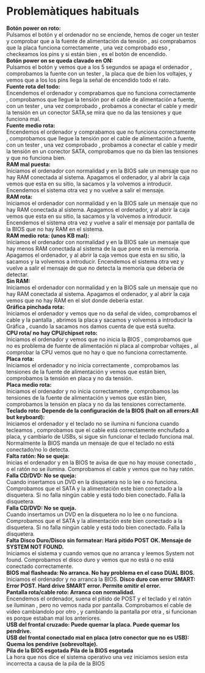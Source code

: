# Problemàtiques habituals #
**Botón power on roto:**     
  Pulsamos el botón y el ordenador no se enciende, hemos de coger un tester y comprobar que a la fuente de alimentación da tensión , asi comprabamos que la placa funciona correctamente , una vez comprobado eso , checkeamos los pins y si están bien , es el botón de encendido.  
**Botón power on se queda clavado en ON:**    
  Pulsamos el botón y vemos que a los 5 segundos se apaga el ordenador , comprobamos la fuente con un tester , la placa que de bien los voltajes, y vemos que a los los pins llega la señal de encendido todo el rato.  
**Fuente rota del todo:**  
  Encendemos el ordenador y comprabamos que no funciona correctamente , comprobamos que llegue la tensión por el cable de     alimentación a fuente, con un tester , una vez comprobado , probamos a conectar el cable y medir la tensión en un conector SATA,se mira que no da  las tensiones y que funciona mal.  
**Fuente medio rota:**  
  Encendemos el ordenador y comprabamos que no funciona correctamente , comprobamos que llegue la tensión por el cable de     alimentación a fuente, con un tester , una vez comprobado , probamos a conectar el cable y medir la tensión en un conector SATA,  comprobamos que no da bien  las tensiones y que no funciona bien.  
**RAM mal puesta:**  
  Iniciamos el ordenador con normalidad y en la BIOS sale un mensaje que no hay RAM conectada al sistema. Apagamos el ordenador, y al abrir la caja vemos que esta en su sitio, la sacamos y la volvemos a introducir. Encendemos el sistema otra vez y no vuelve a salir el mensaje.  
**RAM rota:**  
  Iniciamos el ordenador con normalidad y en la BIOS sale un mensaje que no hay RAM conectada al sistema. Apagamos el ordenador, y al abrir la caja vemos que esta en su sitio, la sacamos y la volvemos a introducir. Encendemos el sistema otra vez y  vuelve a salir el mensaje por pantalla de la BIOS que no hay RAM en el sistema.  
**RAM medio rota: (unos KB mal):**  
  Iniciamos el ordenador con normalidad y en la BIOS sale un mensaje que  hay menos  RAM conectada al sistema de la que pone en la memoria. Apagamos el ordenador, y al abrir la caja vemos que esta en su sitio, la sacamos y la volvemos a introducir. Encendemos el sistema otra vez y  vuelve a salir el mensaje de que no detecta la memoria que deberia de detectar.    
**Sin RAM:**  
  Iniciamos el ordenador con normalidad y en la BIOS sale un mensaje que no hay RAM conectada al sistema. Apagamos el ordenador, y al abrir la caja vemos que no hay RAM en el slot donde debería estar.    
**Gráfica pinchada rota:**  
  Iniciamos el ordenador y vemos que no da señal de vídeo, comprobamos el cable y la pantalla , abrimos la placa y sacamos y volvemos a introducir la Gráfica , cuando la sacamos nos damos cuenta de que está suelta.  
**CPU rota/ no hay CPU/chipset roto:**  
  Iniciamos el ordenador y vemos que no inicia la BIOS , comprobamos que no es problema de fuente de alimentación ni placa al comprobar voltajes , al comprobar la CPU vemos que no hay o que no funciona correctamente.  
**Placa rota:**  
  Iniciamos el ordenador y no inicia correctamente , comprobamos las tensiones de la fuente de alimentación y vemos que están bien, comprobamos la tensión en placa y no da tensión.  
**Placa medio rota:**  
  Iniciamos el ordenador y no inicia correctamente , comprobamos las tensiones de la fuente de alimentación y vemos que están bien, comprobamos la tensión en placa y no da las tensiones correctamente.  
**Teclado roto: Depende de la configuración de la BIOS (halt on all errors:All but keyboard):**  
  Iniciamos el ordenador y el teclado no se ilumina ni funciona cuando tecleamos , comprobamos que el cable está correctamente enchufado a placa, y cambiarlo de USBs, si sigue sin funcionar el teclado funciona mal. Normalmente la BIOS manda un mensaje de que el teclado no está conectado/no lo detecta.  
**Falta ratón: No se queja:**  
  Inicias el ordenador y en la BIOS te avisa de que no hay mouse conectado , o el ratón no se ilumina. Comprobamos el cable y vemos que no hay ratón.   
**Falla CD/DVD: No se queja:**  
  Cuando insertamos un DVD en la disquetera no lo lee o no funciona. Comprobamos que el SATA y la alimentación este bien conectado a la disquetera. Si no falla ningún cable y está todo bien conectado. Falla la disquetera.  
**Falla CD/DVD: No se queja.**  
  Cuando insertamos un DVD en la disquetera no lo lee o no funciona. Comprobamos que el SATA y la alimentación este bien conectado a la disquetera. Si no falla ningún cable y está todo bien conectado. Falla la disquetera.  
**Falta Disco Duro/Disco sin formatear: Hará pitido POST OK. Mensaje de SYSTEM NOT FOUND.**  
  Iniciamos el sistema y cuando vemos que no arranca y leemos System not found. Comprobamos el disco duro y vemos que no está o no está conectado correctamente.  
**BIOS mal flasheada: No arranca. No hay problema en el caso DUAL BIOS.**  
  Iniciamos el ordenador y no arranca la BIOS. 
**Disco duro con error SMART: Error POST. Hard drive SMART error. Permite omitir el error.**  
**Pantalla rota/cable roto: Arranca con normalidad.**  
  Encendemos el ordenador, suena el pitido de POST y el teclado y el ratón se iluminan , pero no vemos nada por pantalla. Comprobamos el cable de vídeo cambiandolo por otro , y cambiando la pantalla por otra , si funcionan es porque estaban mal los anteriores.  
**USB del frontal cruzado: Puede quemar la placa. Puede quemar los pendrive.**  
**USB del frontal conectado mal en placa (otro conector que no es USB): Quema los pendrive (sobrevoltaje).**  
**Pila de la BIOS esgotada** 
**Pila de la BIOS esgotada**   
La hora que nos dice el sistema operativo una vez iniciamos sesion esta incorrecta a causa de la pila de la BIOS
